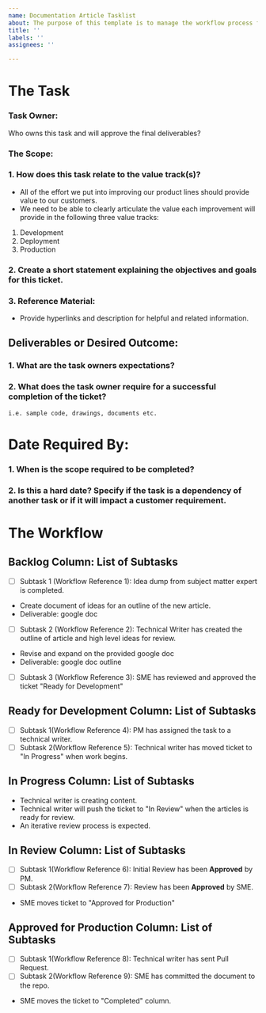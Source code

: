 ```yaml
---
name: Documentation Article Tasklist
about: The purpose of this template is to manage the workflow process for creating articles.
title: ''
labels: ''
assignees: ''

---
```

# **The Task**
### **Task Owner:**
Who owns this task and will approve the final deliverables? 

### **The Scope:**
###  1. How does this task relate to the value track(s)?
- All of the effort we put into improving our product lines should provide value to our customers.
- We need to be able to clearly articulate the value each improvement will provide in the following three value tracks:
1. Development
2. Deployment
3. Production
           
###  2. Create a short statement explaining the objectives and goals for this ticket.

### 3. **Reference Material:**
- Provide hyperlinks and description for helpful and related information.

## **Deliverables or Desired Outcome:**
###  1. What are the task owners expectations? 

###  2. What does the task owner require for a successful completion of the ticket?
    i.e. sample code, drawings, documents etc.

# **Date Required By:**
###  1. When is the scope required to be completed?
###  2. Is this a hard date?  Specify if the task is a dependency of another task or if it will impact a customer requirement.

# **The Workflow**
     
## **Backlog Column: List of Subtasks**
- [ ] Subtask 1 (Workflow Reference 1): Idea dump from subject matter expert is completed.
- Create document of ideas for an outline of the new article. 
- Deliverable: google doc 
- [ ] Subtask 2 (Workflow Reference 2): Technical Writer has created the outline of article and high level ideas for review.
- Revise and expand on the provided google doc
- Deliverable: google doc outline  
- [ ] Subtask 3 (Workflow Reference 3): SME has reviewed and approved the ticket "Ready for Development" 

## **Ready for Development Column: List of Subtasks**
- [ ] Subtask 1(Workflow Reference 4): PM has assigned the task to a technical writer.
- [ ] Subtask 2(Workflow Reference 5): Technical writer has moved ticket to "In Progress" when work begins. 

## **In Progress Column: List of Subtasks**
- Technical writer is creating content.
- Technical writer will push the ticket to "In Review" when the articles is ready for review.
- An iterative review process is expected.

## **In Review Column: List of Subtasks**
- [ ] Subtask 1(Workflow Reference 6): Initial Review has been **Approved** by PM.
- [ ] Subtask 2(Workflow Reference 7): Review has been **Approved** by SME.
- SME moves ticket to "Approved for Production"

## **Approved for Production Column: List of Subtasks**
- [ ] Subtask 1(Workflow Reference 8): Technical writer has sent Pull Request.
- [ ] Subtask 2(Workflow Reference 9): SME has committed the document to the repo.
- SME moves the ticket to "Completed" column. 



